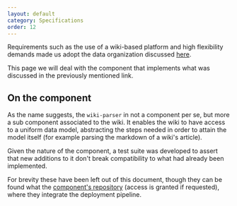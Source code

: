 ```yaml
---
layout: default
category: Specifications
order: 12
---
```


Requirements such as the use of a wiki-based platform and high flexibility
demands made us adopt the data organization discussed
[here](/data-structure/).

This page we will deal with the component that implements what was discussed
in the previously mentioned link.

## On the component

As the name suggests, the `wiki-parser` in not a component per se, but more a
sub component associated to the wiki. It enables the wiki to have access to a
uniform data model, abstracting the steps needed in order to attain the model
itself (for example parsing the markdown of a wiki's article).

Given the nature of the component, a test suite was developed to assert that
new additions to it don't break compatibility to what had already been
implemented.

For brevity these have been left out of this document, though they can be
found what the [component's
repository](https://gitlab.com/makerlab/wiki-parser) (access is granted if
requested), where they integrate the deployment pipeline.

